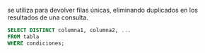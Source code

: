 se utiliza para devolver filas únicas, eliminando duplicados en los resultados de una consulta.

```sql
SELECT DISTINCT columna1, columna2, ...
FROM tabla
WHERE condiciones;
```
